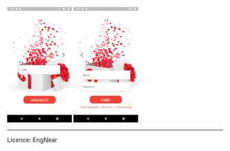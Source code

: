 

<img src="https://github.com/sadilak85/unWrapp/blob/main/git_pics/Page1.png" width="30%">
<img src="https://github.com/sadilak85/unWrapp/blob/main/git_pics/Page2.png" width="30%">

----------------------

Licence: EngNear
